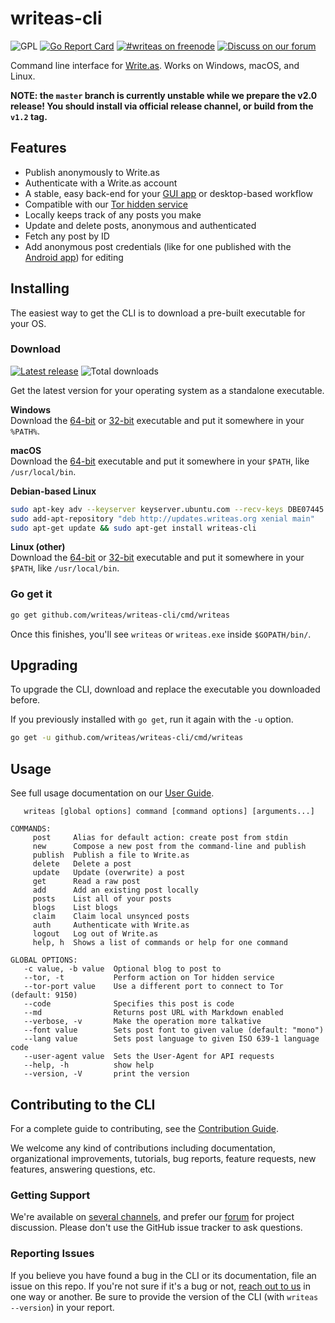 writeas-cli
===========
![GPL](https://img.shields.io/github/license/writeas/writeas-cli.svg) [![Go Report Card](https://goreportcard.com/badge/github.com/writeas/writeas-cli)](https://goreportcard.com/report/github.com/writeas/writeas-cli) [![#writeas on freenode](https://img.shields.io/badge/freenode-%23writeas-blue.svg)](http://webchat.freenode.net/?channels=writeas) [![Discuss on our forum](https://img.shields.io/discourse/https/discuss.write.as/users.svg?label=forum)](https://discuss.write.as/c/development)

Command line interface for [Write.as](https://write.as). Works on Windows, macOS, and Linux.

**NOTE: the `master` branch is currently unstable while we prepare the v2.0 release! You should install via official release channel, or build from the `v1.2` tag.**

## Features

* Publish anonymously to Write.as
* Authenticate with a Write.as account
* A stable, easy back-end for your [GUI app](https://write.as/apps/desktop) or desktop-based workflow
* Compatible with our [Tor hidden service](http://writeas7pm7rcdqg.onion/)
* Locally keeps track of any posts you make
* Update and delete posts, anonymous and authenticated
* Fetch any post by ID
* Add anonymous post credentials (like for one published with the [Android app](https://play.google.com/store/apps/details?id=com.abunchtell.writeas)) for editing

## Installing
The easiest way to get the CLI is to download a pre-built executable for your OS.

### Download
[![Latest release](https://img.shields.io/github/release/writeas/writeas-cli.svg)](https://github.com/writeas/writeas-cli/releases/latest) ![Total downloads](https://img.shields.io/github/downloads/writeas/writeas-cli/total.svg) 

Get the latest version for your operating system as a standalone executable.

**Windows**<br />
Download the [64-bit](https://github.com/writeas/writeas-cli/releases/download/v1.2/writeas_1.2_windows_amd64.zip) or [32-bit](https://github.com/writeas/writeas-cli/releases/download/v1.2/writeas_1.2_windows_386.zip) executable and put it somewhere in your `%PATH%`.

**macOS**<br />
Download the [64-bit](https://github.com/writeas/writeas-cli/releases/download/v1.2/writeas_1.2_darwin_amd64.tar.gz) executable and put it somewhere in your `$PATH`, like `/usr/local/bin`.

**Debian-based Linux**<br />
```bash
sudo apt-key adv --keyserver keyserver.ubuntu.com --recv-keys DBE07445
sudo add-apt-repository "deb http://updates.writeas.org xenial main"
sudo apt-get update && sudo apt-get install writeas-cli
```

**Linux (other)**<br />
Download the [64-bit](https://github.com/writeas/writeas-cli/releases/download/v1.2/writeas_1.2_linux_amd64.tar.gz) or [32-bit](https://github.com/writeas/writeas-cli/releases/download/v1.2/writeas_1.2_linux_386.tar.gz) executable and put it somewhere in your `$PATH`, like `/usr/local/bin`.

### Go get it
```bash
go get github.com/writeas/writeas-cli/cmd/writeas
```

Once this finishes, you'll see `writeas` or `writeas.exe` inside `$GOPATH/bin/`.

## Upgrading

To upgrade the CLI, download and replace the executable you downloaded before.

If you previously installed with `go get`, run it again with the `-u` option.

```bash
go get -u github.com/writeas/writeas-cli/cmd/writeas
```

## Usage

See full usage documentation on our [User Guide](GUIDE.md).

```
   writeas [global options] command [command options] [arguments...]

COMMANDS:
     post     Alias for default action: create post from stdin
     new      Compose a new post from the command-line and publish
     publish  Publish a file to Write.as
     delete   Delete a post
     update   Update (overwrite) a post
     get      Read a raw post
     add      Add an existing post locally
     posts    List all of your posts
     blogs    List blogs
     claim    Claim local unsynced posts
     auth     Authenticate with Write.as
     logout   Log out of Write.as
     help, h  Shows a list of commands or help for one command

GLOBAL OPTIONS:
   -c value, -b value  Optional blog to post to
   --tor, -t           Perform action on Tor hidden service
   --tor-port value    Use a different port to connect to Tor (default: 9150)
   --code              Specifies this post is code
   --md                Returns post URL with Markdown enabled
   --verbose, -v       Make the operation more talkative
   --font value        Sets post font to given value (default: "mono")
   --lang value        Sets post language to given ISO 639-1 language code
   --user-agent value  Sets the User-Agent for API requests
   --help, -h          show help
   --version, -V       print the version
```

## Contributing to the CLI

For a complete guide to contributing, see the [Contribution Guide](.github/CONTRIBUTING.md).

We welcome any kind of contributions including documentation, organizational improvements, tutorials, bug reports, feature requests, new features, answering questions, etc.

### Getting Support

We're available on [several channels](https://write.as/contact), and prefer our [forum](https://discuss.write.as) for project discussion. Please don't use the GitHub issue tracker to ask questions.

### Reporting Issues

If you believe you have found a bug in the CLI or its documentation, file an issue on this repo. If you're not sure if it's a bug or not, [reach out to us](https://write.as/contact) in one way or another. Be sure to provide the version of the CLI (with `writeas --version`) in your report.
